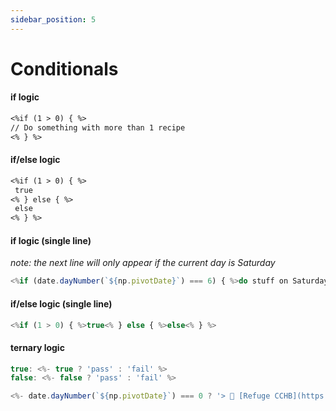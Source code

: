 ```yaml
---
sidebar_position: 5
---
```


# Conditionals

#### if logic

```markdown
<%if (1 > 0) { %>
// Do something with more than 1 recipe
<% } %>
```

#### if/else logic

```markdown
<%if (1 > 0) { %>
 true
<% } else { %>
 else
<% } %>
```

#### if logic (single line)
*note: the next line will only appear if the current day is Saturday*

```javascript
<%if (date.dayNumber(`${np.pivotDate}`) === 6) { %>do stuff on Saturday<% } %>
```

#### if/else logic (single line)

```javascript
<%if (1 > 0) { %>true<% } else { %>else<% } %>
```

#### ternary logic

```javascript
true: <%- true ? 'pass' : 'fail' %>
false: <%- false ? 'pass' : 'fail' %>

<%- date.dayNumber(`${np.pivotDate}`) === 0 ? '> 📖 [Refuge CCHB](https://refugehb.online.church/)' : '' %>
```
